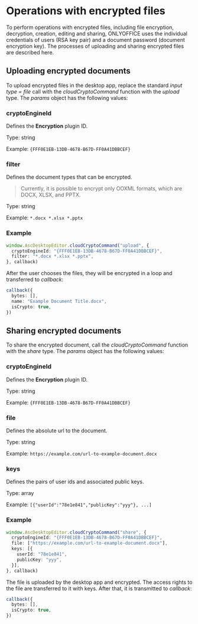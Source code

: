 # Operations with encrypted files

To perform operations with encrypted files, including file encryption, decryption, creation, editing and sharing, ONLYOFFICE uses the individual credentials of users (RSA key pair) and a document password (document encryption key). The processes of uploading and sharing encrypted files are described here.

## Uploading encrypted documents

To upload encrypted files in the desktop app, replace the standard *input type = file* call with the *cloudCryptoCommand* function with the *upload* type. The *params* object has the following values:

### cryptoEngineId

Defines the **Encryption** plugin ID.

Type: string

Example: `{FFF0E1EB-13DB-4678-B67D-FF0A41DBBCEF}`

### filter

Defines the document types that can be encrypted.

> Currently, it is possible to encrypt only OOXML formats, which are DOCX, XLSX, and PPTX.

Type: string

Example: `*.docx *.xlsx *.pptx`

### Example

``` ts
window.AscDesktopEditor.cloudCryptoCommand("upload", {
  cryptoEngineId: "{FFF0E1EB-13DB-4678-B67D-FF0A41DBBCEF}",
  filter: "*.docx *.xlsx *.pptx",
}, callback)
```

After the user chooses the files, they will be encrypted in a loop and transferred to *callback*:

``` ts
callback({
  bytes: [],
  name: "Example Document Title.docx",
  isCrypto: true,
})
```

## Sharing encrypted documents

To share the encrypted document, call the *cloudCryptoCommand* function with the *share* type. The *params* object has the following values:

### cryptoEngineId

Defines the **Encryption** plugin ID.

Type: string

Example: `{FFF0E1EB-13DB-4678-B67D-FF0A41DBBCEF}`

### file

Defines the absolute url to the document.

Type: string

Example: `https://example.com/url-to-example-document.docx`

### keys

Defines the pairs of user ids and associated public keys.

Type: array

Example: `[{"userId":"78e1e841","publicKey":"yyy"}, ...]`

### Example

``` ts
window.AscDesktopEditor.cloudCryptoCommand("share", {
  cryptoEngineId: "{FFF0E1EB-13DB-4678-B67D-FF0A41DBBCEF}",
  file: ["https://example.com/url-to-example-document.docx"],
  keys: [{
    userId: "78e1e841",
    publicKey: "yyy",
  }],
}, callback)
```

The file is uploaded by the desktop app and encrypted. The access rights to the file are transferred to it with keys. After that, it is transmitted to *callback*:

``` ts
callback({
  bytes: [],
  isCrypto: true,
})
```
